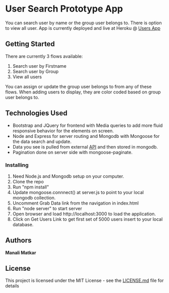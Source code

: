 # User Search Prototype App

You can search user by name or the group user belongs to. There is option to view all user.
App is currently deployed and live at Heroku @ [Users App](https://stormy-beyond-25687.herokuapp.com)

## Getting Started

There are currently 3 flows available:

1. Search user by Firstname
2. Search user by Group
3. View all users

You can assign or update the group user belongs to from any of these flows.
When adding users to display, they are color coded based on group user belongs to.

## Technologies Used 

* Bootstrap and JQuery for frontend with Media queries to add more fluid responsive behavior for the elements on screen. 
* Node and Express for server routing and Mongodb with Mongoose for the data search and update.
* Data you see is pulled from external [API](https://randomuser.me/) and then stored in mongodb.
* Pagination done on server side with mongoose-paginate.

### Installing

1. Need Node.js and Mongodb setup on your computer.
2. Clone the repo
3. Run "npm install"
4. Update mongoose.connnect() at server.js to point to your local mongodb collection.
5. Uncomment Grab Data link from the navigation in index.html
6. Run "node server" to start server
7. Open browser and load http://localhost:3000 to load the application.
8. Click on Get Users Link to get first set of 5000 users insert to your local database.

## Authors

**Manali Matkar**

## License

This project is licensed under the MIT License - see the [LICENSE.md](LICENSE.md) file for details





